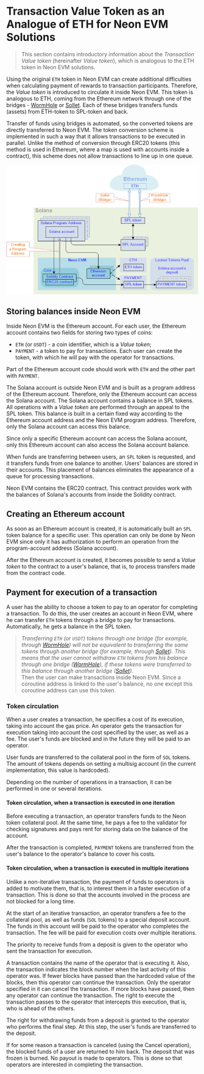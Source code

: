 # Transaction Value Token as an Analogue of ETH for Neon EVM Solutions

> This section contains introductory information about the *Transaction Value token* (hereinafter *Value token*), which is analogous to the ETH token in Neon EVM solutions.  

Using the original `ETH` token in Neon EVM can create additional difficulties when calculating payment of rewards to transaction participants. Therefore, the *Value token* is introduced to circulate it inside Neon EVM. This token is analogous to ETH, coming from the Ethereum network through one of the bridges - [WormHole](https://solana.com/wormhole) or [Sollet](https://solana.com/ecosystem/sollet). Each of these bridges transfers funds (assets) from ETH-token to SPL-token and back.  

Transfer of funds using bridges is automated, so the converted tokens are directly transferred to Neon EVM. The token conversion scheme is implemented in such a way that it allows transactions to be executed in parallel. Unlike the method of conversion through ERC20 tokens (this method is used in Ethereum, where a map is used with accounts inside a contract), this scheme does not allow transactions to line up in one queue.  

<p align="center"> <img width="700" src="./testnet/images/value_token-1.png" /> </p>  

## Storing balances inside Neon EVM
Inside Neon EVM is the Ethereum account. For each user, the Ethereum account contains two fields for storing two types of coins:
  * `ETH` (or `USDT`) - a coin identifier, which is a *Value token*;
  * `PAYMENT` - a token to pay for transactions. Each user can create the token, with which he will pay with the operator for transactions.

Part of the Ethereum account code should work with `ETH` and the other part with `PAYMENT`.  

The Solana account is outside Neon EVM and is built as a program address of the Ethereum account. Therefore, only the Ethereum account can access the Solana account. The Solana account contains a balance in SPL tokens. All operations with a *Value token* are performed through an appeal to the SPL token. This balance is built in a certain fixed way according to the Ethereum account address and the Neon EVM program address. Therefore, only the Solana account can access this balance.  

Since only a specific Ethereum account can access the Solana account, only this Ethereum account can also access the Solana account balance.  

When funds are transferring between users, an `SPL` token is requested, and it transfers funds from one balance to another. Users' balances are stored in their accounts. This placement of balances eliminates the appearance of a queue for processing transactions.

Neon EVM contains the ERC20 contract. This contract provides work with the balances of Solana's accounts from inside the Solidity contract.

## Creating an Ethereum account
As soon as an Ethereum account is created, it is automatically built an `SPL` token balance for a specific user. This operation can only be done by Neon EVM since only it has authorization to perform an operation from the program-account address (Solana account).  

After the Ethereum account is created, it becomes possible to send a *Value token* to the contract to a user's balance, that is, to process transfers made from the contract code.

## Payment for execution of a transaction

A user has the ability to choose a token to pay to an operator for completing a transaction.
To do this, the user creates an account in Neon EVM, where he can transfer `ETH` tokens through a bridge to pay for transactions. Automatically, he gets a balance in the SPL token.  
> *Transferring `ETH` (or `USDT`) tokens through one bridge (for example, through [WormHole](https://solana.com/wormhole)) will not be equivalent to transferring the same tokens through another bridge (for example, through [Sollet](https://solana.com/ecosystem/sollet)). This means that the user cannot withdraw `ETH` tokens from his balance through one bridge ([WormHole](https://solana.com/wormhole)), if these tokens were transferred to this balance through another bridge ([Sollet](https://solana.com/ecosystem/sollet))*.  
Then the user can make transactions inside Neon EVM. Since a coroutine address is linked to the user's balance, no one except this coroutine address can use this token.

### Token circulation
When a user creates a transaction, he specifies a cost of its execution, taking into account the gas price. An operator gets the transaction for execution taking into account the cost specified by the user, as well as a fee. The user's funds are blocked and in the future they will be paid to an operator.  

User funds are transferred to the collateral pool in the form of `SOL` tokens. The amount of tokens depends on setting a multisig account (in the current implementation, this value is hardcoded).  

Depending on the number of operations in a transaction, it can be performed in one or several iterations.

#### Token circulation, when a transaction is executed in one iteration
Before executing a transaction, an operator transfers funds to the Neon token collateral pool. At the same time, he pays a fee to the validator for checking signatures and pays rent for storing data on the balance of the account.  

After the transaction is completed, `PAYMENT` tokens are transferred from the user's balance to the operator's balance to cover his costs.

#### Token circulation, when a transaction is executed in multiple iterations
Unlike a non-iterative transaction, the payment of funds to operators is added to motivate them, that is, to interest them in a faster execution of a transaction. This is done so that the accounts involved in the process are not blocked for a long time.  

At the start of an iterative transaction, an operator transfers a fee to the collateral pool, as well as funds (`SOL` tokens) to a special deposit account. The funds in this account will be paid to the operator who completes the transaction.  The fee will be paid for execution costs over multiple iterations.  

The priority to receive funds from a deposit is given to the operator who sent the transaction for execution.  

A transaction contains the name of the operator that is executing it. Also, the transaction indicates the block number when the last activity of this operator was. If fewer blocks have passed than the hardcoded value of the blocks, then this operator can continue the transaction. Only the operator specified in it can cancel the transaction. If more blocks have passed, then any operator can continue the transaction. The right to execute the transaction passes to the operator that intercepts this execution, that is, who is ahead of the others.  

The right for withdrawing funds from a deposit is granted to the operator who performs the final step. At this step, the user's funds are transferred to the deposit.  

If for some reason a transaction is canceled (using the Cancel operation), the blocked funds of a user are returned to him back. The deposit that was frozen is burned. No payout is made to operators. This is done so that operators are interested in completing the transaction.  

